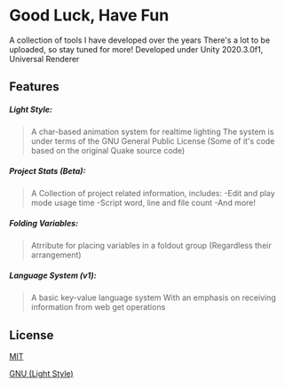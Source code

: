 # Good Luck, Have Fun
A collection of tools I have developed over the years
There's a lot to be uploaded, so stay tuned for more!
Developed under Unity 2020.3.0f1, Universal Renderer

## Features

##### Light Style:
>A char-based animation system for realtime lighting
The system is under terms of the GNU General Public License
(Some of it's code based on the original Quake source code)

##### Project Stats (Beta): 
>A Collection of project related information, includes:
-Edit and play mode usage time
-Script word, line and file count
-And more!

##### Folding Variables:
>Atrribute for placing variables in a foldout group
(Regardless their arrangement)

##### Language System (v1): 
>A basic key-value language system 
With an emphasis on receiving information from web get operations

## License
[MIT](https://github.com/StaviRare/Open-Source/blob/main/LICENSE)

[GNU (Light Style)](https://github.com/id-Software/Quake/blob/bf4ac424ce754894ac8f1dae6a3981954bc9852d/gnu.txt)